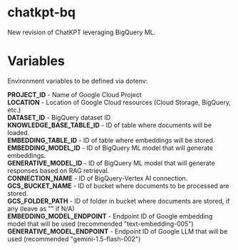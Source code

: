 # chatkpt-bq
New revision of ChatKPT leveraging BigQuery ML.

# Variables
Environment variables to be defined via dotenv:

**PROJECT_ID** - Name of Google Cloud Project  
**LOCATION** - Location of Google Cloud resources (Cloud Storage, BigQuery, etc.)  
**DATASET_ID** - BigQuery dataset ID  
**KNOWLEDGE_BASE_TABLE_ID** - ID of table where documents will be loaded.  
**EMBEDDING_TABLE_ID** - ID of table where embeddings will be stored.  
**EMBEDDING_MODEL_ID** - ID of BigQuery ML model that will generate embeddings.  
**GENERATIVE_MODEL_ID** - ID of BigQuery ML model that will generate responses based on RAG retrieval.  
**CONNECTION_NAME** - ID of BigQuery-Vertex AI connection.  
**GCS_BUCKET_NAME** - ID of bucket where documents to be processed are stored.  
**GCS_FOLDER_PATH** - ID of folder in bucket where documents are stored, if any (leave as "" if N/A)  
**EMBEDDING_MODEL_ENDPOINT** - Endpoint ID of Google embedding model that will be used (recommended "text-embedding-005")  
**GENERATIVE_MODEL_ENDPOINT** - Endpoint ID of Google LLM that will be used (recommended "gemini-1.5-flash-002")  
